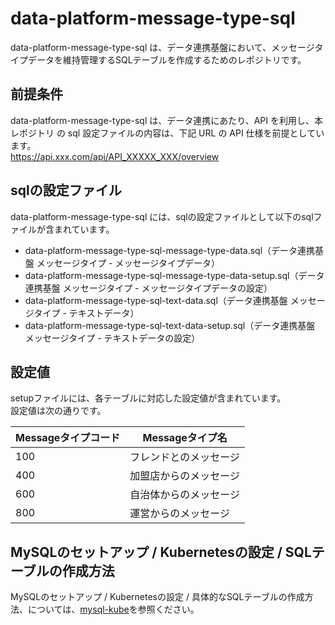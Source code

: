 # data-platform-message-type-sql 
data-platform-message-type-sql は、データ連携基盤において、メッセージタイプデータを維持管理するSQLテーブルを作成するためのレポジトリです。  

## 前提条件  
data-platform-message-type-sql は、データ連携にあたり、API を利用し、本レポジトリ の sql 設定ファイルの内容は、下記 URL の API 仕様を前提としています。  
https://api.xxx.com/api/API_XXXXX_XXX/overview

## sqlの設定ファイル
data-platform-message-type-sql には、sqlの設定ファイルとして以下のsqlファイルが含まれています。  

* data-platform-message-type-sql-message-type-data.sql（データ連携基盤 メッセージタイプ - メッセージタイプデータ）
* data-platform-message-type-sql-message-type-data-setup.sql（データ連携基盤 メッセージタイプ - メッセージタイプデータの設定）
* data-platform-message-type-sql-text-data.sql（データ連携基盤 メッセージタイプ - テキストデータ）
* data-platform-message-type-sql-text-data-setup.sql（データ連携基盤 メッセージタイプ - テキストデータの設定）

## 設定値

setupファイルには、各テーブルに対応した設定値が含まれています。  
設定値は次の通りです。

| Messageタイプコード | Messageタイプ名           | 
| ------------------- | -------------------------| 
| 100                 | フレンドとのメッセージ    | 
| 400                 | 加盟店からのメッセージ    |
| 600                 | 自治体からのメッセージ    |
| 800                 | 運営からのメッセージ      | 

## MySQLのセットアップ / Kubernetesの設定 / SQLテーブルの作成方法
MySQLのセットアップ / Kubernetesの設定 / 具体的なSQLテーブルの作成方法、については、[mysql-kube](https://github.com/latonaio/mysql-kube)を参照ください。
